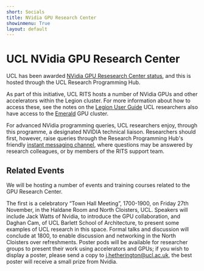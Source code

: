 ```yaml
---
short: Socials
title: NVidia GPU Research Center
showinmenu: True
layout: default
---
```


UCL NVidia GPU Research Center
==============================

UCL has been awarded [NVidia GPU Resesearch Center status](https://www.engineering.ucl.ac.uk/news/ucl-named-an-nvidia-gpu-research-centre/), and this is hosted through the UCL Research Programming Hub.

As part of this initiative, UCL RITS hosts a number of NVidia GPUs and other accelerators within the Legion cluster.
For more information about how to access these, see the notes on the
[Legion User Guide](https://wiki.rc.ucl.ac.uk/wiki/Legion_GPU_nodes) UCL researchers also have access to
the [Emerald](https://wiki.rc.ucl.ac.uk/wiki/Emerald) GPU cluster.

For advanced NVidia programming queries, UCL researchers enjoy, through this programme,
a designated NVIDIA technical liaison. Researchers should first, however, raise queries through the Research Programming Hub's
friendly [instant messaging channel](https://ucl-programming-hub.slack.com/), where questions may be answered by
research colleagues, or by members of the RITS support team.

Related Events
--------------

We will be hosting a number of events and training courses related to the GPU Research Center.

The first is a celebratory “Town Hall Meeting”, 1700-1900, on Friday 27th November,
in the Haldane Room and North Cloisters, UCL. Speakers will include Jack Watts of Nvidia, 
to introduce the GPU collaboration, and Daghan Cam, of UCL Barlett School of Architecture, 
to present some examples of UCL research in this space. Formal talks and discussion will conclude at 1800, 
to enable discussion and networking in the North Cloisters
over refreshments. Poster pods will be available for researcher groups to present their work using 
accelerators and GPUs; if you wish to display a poster, please send a copy to j.hetherington@ucl.ac.uk, 
the best poster will receive a small prize from Nvidia.
